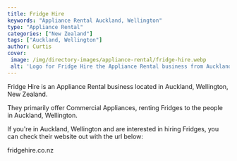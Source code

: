 ```yaml
---
title: Fridge Hire
keywords: "Appliance Rental Auckland, Wellington"
type: "Appliance Rental"
categories: ["New Zealand"]
tags: ["Auckland, Wellington"]
author: Curtis
cover: 
 image: /img/directory-images/appliance-rental/fridge-hire.webp
 alt: 'Logo for Fridge Hire the Appliance Rental business from Auckland, Wellington, New Zealand'
---
```


Fridge Hire is an Appliance Rental business located in Auckland, Wellington, New Zealand. 

They primarily offer Commercial Appliances, renting Fridges to the people in Auckland, Wellington.

If you're in Auckland, Wellington and are interested in hiring Fridges, you can check their website out with the url below: 

fridgehire.co.nz
